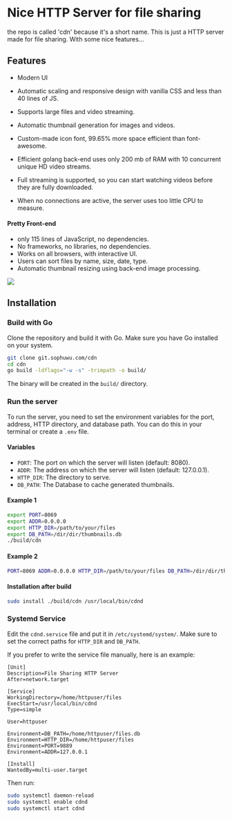 # Nice HTTP Server for file sharing
the repo is called 'cdn' because it's a short name.
This is just a HTTP server made for file sharing.
With some nice features...

## Features
- Modern UI
- Automatic scaling and responsive design with vanilla CSS and less than 40 lines of JS.
- Supports large files and video streaming.
- Automatic thumbnail generation for images and videos.
- Custom-made icon font, 99.65% more space efficient than font-awesome.

- Efficient golang back-end uses only 200 mb of RAM with 10 concurrent unique HD video streams.
- Full streaming is supported, so you can start watching videos before they are fully downloaded.
- When no connections are active, the server uses too little CPU to measure.

#### Pretty Front-end
- only 115 lines of JavaScript, no dependencies.
- No frameworks, no libraries, no dependencies.
- Works on all browsers, with interactive UI.
- Users can sort files by name, size, date, type.
- Automatic thumbnail resizing using back-end image processing.

<img src="https://cdn.sophuwu.com/img/newcdn.png" />


## Installation
### Build with Go
Clone the repository and build it with Go. Make sure you have Go installed on your system.
```bash
git clone git.sophuwu.com/cdn
cd cdn
go build -ldflags="-w -s" -trimpath -o build/
```
The binary will be created in the `build/` directory.
### Run the server
To run the server, you need to set the environment variables for the port, address, HTTP directory, and database path. You can do this in your terminal or create a `.env` file.

#### Variables
- `PORT`: The port on which the server will listen (default: 8080).
- `ADDR`: The address on which the server will listen (default: 127.0.0.1).
- `HTTP_DIR`: The directory to serve.
- `DB_PATH`: The Database to cache generated thumbnails.

#### Example 1
```bash
export PORT=8069
export ADDR=0.0.0.0
export HTTP_DIR=/path/to/your/files
export DB_PATH=/dir/dir/thumbnails.db
./build/cdn
```
#### Example 2
```bash
PORT=8069 ADDR=0.0.0.0 HTTP_DIR=/path/to/your/files DB_PATH=/dir/dir/thumbnails.db ./build/cdn
```

#### Installation after build
```bash
sudo install ./build/cdn /usr/local/bin/cdnd
```

### Systemd Service
Edit the `cdnd.service` file and put it in `/etc/systemd/system/`. Make sure to set the correct paths for `HTTP_DIR` and `DB_PATH`.

If you prefer to write the service file manually, here is an example:
```
[Unit]
Description=File Sharing HTTP Server
After=network.target

[Service]
WorkingDirectory=/home/httpuser/files
ExecStart=/usr/local/bin/cdnd
Type=simple

User=httpuser

Environment=DB_PATH=/home/httpuser/files.db
Environment=HTTP_DIR=/home/httpuser/files
Environment=PORT=9889
Environment=ADDR=127.0.0.1

[Install]
WantedBy=multi-user.target
```

Then run:
```bash
sudo systemctl daemon-reload
sudo systemctl enable cdnd
sudo systemctl start cdnd
```